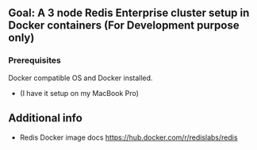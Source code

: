 ## Goal: A 3 node Redis Enterprise cluster setup in Docker containers (For Development purpose only)

### Prerequisites

Docker compatible OS and Docker installed.
  - (I have it setup on my MacBook Pro)

## Additional info

* Redis Docker image docs https://hub.docker.com/r/redislabs/redis
